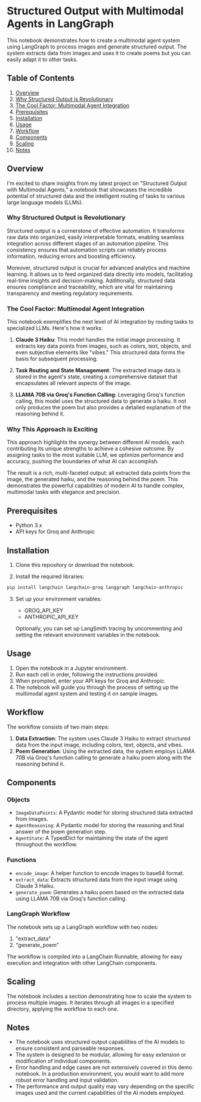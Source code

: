 # Structured Output with Multimodal Agents in LangGraph

This notebook demonstrates how to create a multimodal agent system using LangGraph to process images and generate structured output. The system extracts data from images and uses it to create poems but you can easily adapt it to other tasks.

## Table of Contents

1. [Overview](#overview)
2. [Why Structured Output is Revolutionary](#why-structured-output-is-revolutionary)
3. [The Cool Factor: Multimodal Agent Integration](#the-cool-factor-multimodal-agent-integration)
4. [Prerequisites](#prerequisites)
5. [Installation](#installation)
6. [Usage](#usage)
7. [Workflow](#workflow)
8. [Components](#components)
9. [Scaling](#scaling)
10. [Notes](#notes)

## Overview

I'm excited to share insights from my latest project on "Structured Output with Multimodal Agents," a notebook that showcases the incredible potential of structured data and the intelligent routing of tasks to various large language models (LLMs).

### Why Structured Output is Revolutionary

Structured output is a cornerstone of effective automation. It transforms raw data into organized, easily interpretable formats, enabling seamless integration across different stages of an automation pipeline. This consistency ensures that automation scripts can reliably process information, reducing errors and boosting efficiency.

Moreover, structured output is crucial for advanced analytics and machine learning. It allows us to feed organized data directly into models, facilitating real-time insights and decision-making. Additionally, structured data ensures compliance and traceability, which are vital for maintaining transparency and meeting regulatory requirements.

### The Cool Factor: Multimodal Agent Integration

This notebook exemplifies the next level of AI integration by routing tasks to specialized LLMs. Here's how it works:

1. **Claude 3 Haiku**: This model handles the initial image processing. It extracts key data points from images, such as colors, text, objects, and even subjective elements like "vibes." This structured data forms the basis for subsequent processing.

2. **Task Routing and State Management**: The extracted image data is stored in the agent's state, creating a comprehensive dataset that encapsulates all relevant aspects of the image.

3. **LLAMA 70B via Groq's Function Calling**: Leveraging Groq's function calling, this model uses the structured data to generate a haiku. It not only produces the poem but also provides a detailed explanation of the reasoning behind it.

### Why This Approach is Exciting

This approach highlights the synergy between different AI models, each contributing its unique strengths to achieve a cohesive outcome. By assigning tasks to the most suitable LLM, we optimize performance and accuracy, pushing the boundaries of what AI can accomplish.

The result is a rich, multi-faceted output: all extracted data points from the image, the generated haiku, and the reasoning behind the poem. This demonstrates the powerful capabilities of modern AI to handle complex, multimodal tasks with elegance and precision.

## Prerequisites

- Python 3.x
- API keys for Groq and Anthropic

## Installation

1. Clone this repository or download the notebook.

2. Install the required libraries:

```bash
pip install langchain langchain-groq langgraph langchain-anthropic
```

3. Set up your environment variables:
   - GROQ_API_KEY
   - ANTHROPIC_API_KEY

   Optionally, you can set up LangSmith tracing by uncommenting and setting the relevant environment variables in the notebook.

## Usage

1. Open the notebook in a Jupyter environment.
2. Run each cell in order, following the instructions provided.
3. When prompted, enter your API keys for Groq and Anthropic.
4. The notebook will guide you through the process of setting up the multimodal agent system and testing it on sample images.

## Workflow

The workflow consists of two main steps:

1. **Data Extraction**: The system uses Claude 3 Haiku to extract structured data from the input image, including colors, text, objects, and vibes.
2. **Poem Generation**: Using the extracted data, the system employs LLAMA 70B via Groq's function calling to generate a haiku poem along with the reasoning behind it.

## Components

### Objects

- `ImageDataPoints`: A Pydantic model for storing structured data extracted from images.
- `AgentReasoning`: A Pydantic model for storing the reasoning and final answer of the poem generation step.
- `AgentState`: A TypedDict for maintaining the state of the agent throughout the workflow.

### Functions

- `encode_image`: A helper function to encode images to base64 format.
- `extract_data`: Extracts structured data from the input image using Claude 3 Haiku.
- `generate_poem`: Generates a haiku poem based on the extracted data using LLAMA 70B via Groq's function calling.

### LangGraph Workflow

The notebook sets up a LangGraph workflow with two nodes:
1. "extract_data"
2. "generate_poem"

The workflow is compiled into a LangChain Runnable, allowing for easy execution and integration with other LangChain components.

## Scaling

The notebook includes a section demonstrating how to scale the system to process multiple images. It iterates through all images in a specified directory, applying the workflow to each one.

## Notes

- The notebook uses structured output capabilities of the AI models to ensure consistent and parseable responses.
- The system is designed to be modular, allowing for easy extension or modification of individual components.
- Error handling and edge cases are not extensively covered in this demo notebook. In a production environment, you would want to add more robust error handling and input validation.
- The performance and output quality may vary depending on the specific images used and the current capabilities of the AI models employed.